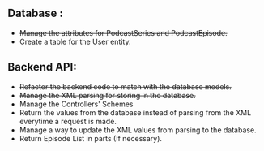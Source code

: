 ## Database :
+ ~~Manage the attributes for PodcastSeries and PodcastEpisode.~~
+ Create a table for the User entity.

## Backend API:
+ ~~Refactor the backend code to match with the database models.~~
+ ~~Manage the XML parsing for storing in the database.~~ 
+ Manage the Controllers' Schemes
+ Return the values from the database instead of parsing from the XML everytime a request is made. 
+ Manage a way to update the XML values from parsing to the database.
+ Return Episode List in parts (If necessary).
